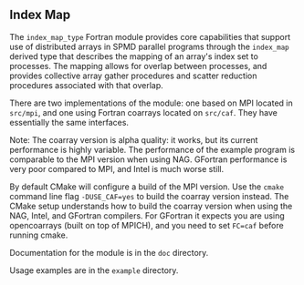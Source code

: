 ## Index Map

The `index_map_type` Fortran module provides core capabilities that support
use of distributed arrays in SPMD parallel programs through the `index_map`
derived type that describes the mapping of an array's index set to processes.
The mapping allows for overlap between processes, and provides collective
array gather procedures and scatter reduction procedures associated with that
overlap.

There are two implementations of the module: one based on MPI located in
`src/mpi`, and one using Fortran coarrays located on `src/caf`. They have
essentially the same interfaces.

Note: The coarray version is alpha quality: it works, but its current performance
is highly variable. The performance of the example program is comparable to
the MPI version when using NAG. GFortran performance is very poor compared to
MPI, and Intel is much worse still.

By default CMake will configure a build of the MPI version. Use the `cmake`
command line flag `-DUSE_CAF=yes` to build the coarray version instead.
The CMake setup understands how to build the coarray version when using the
NAG, Intel, and GFortran compilers.  For GFortran it expects you are using
opencoarrays (built on top of MPICH), and you need to set `FC=caf` before
running cmake.

Documentation for the module is in the `doc` directory.

Usage examples are in the `example` directory.
